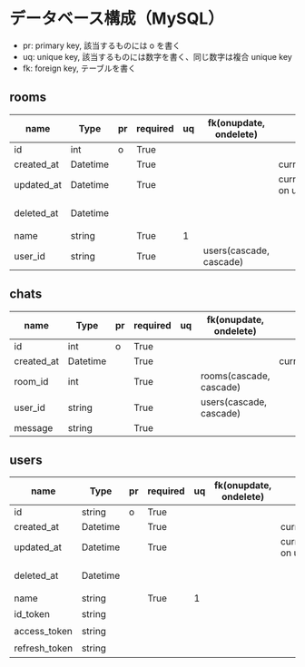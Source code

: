 # データベース構成（MySQL）

- pr: primary key, 該当するものには o を書く
- uq: unique key, 該当するものには数字を書く、同じ数字は複合 unique key
- fk: foreign key, テーブルを書く

## rooms

| name         | Type     | pr  | required | uq  | fk(onupdate, ondelete)  | default                     | description   |
| ------------ | -------- | --- | -------- | --- | ----------------------- | --------------------------- | ------------- |
| id           | int      | o   | True     |     |                         |                             | autoincrement |
| created_at   | Datetime |     | True     |     |                         | current_timestamp           |
| updated_at   | Datetime |     | True     |     |                         | current_timestamp on update |
| deleted_at   | Datetime |     |          |     |                         |                             | ログ保管のため  |
| name         | string   |     | True     | 1   |
| user_id      | string   |     | True     |     | users(cascade, cascade) |


## chats

| name       | Type     | pr  | required | uq  | fk(onupdate, ondelete)  | default                     | description   |
| ---------- | -------- | --- | -------- | --- | ----------------------- | --------------------------- | ------------- |
| id         | int      | o   | True     |     |                         |                             | autoincrement |
| created_at | Datetime |     | True     |     |                         | current_timestamp           |
| room_id    | int      |     | True     |     | rooms(cascade, cascade) |
| user_id    | string   |     | True     |     | users(cascade, cascade) |
| message    | string   |     | True     |


## users

| name                | Type     | pr  | required | uq  | fk(onupdate, ondelete)  | default                     | description   |
| ------------------- | -------- | --- | -------- | --- | ----------------------- | --------------------------- | ------------- |
| id                  | string   | o   | True     |     |                         |                             | autoincrement |
| created_at          | Datetime |     | True     |     |                         | current_timestamp           |
| updated_at          | Datetime |     | True     |     |                         | current_timestamp on update |
| deleted_at          | Datetime |     |          |     |                         |                             | ログ保管のため  |
| name                | string   |     | True     | 1   |
| id_token            | string   |     |          |     |                         |                             | 1000文字以上   |
| access_token        | string   |     |          |     |                         |                             | 1000文字以上   |
| refresh_token       | string   |     |          |     |                         |                             | 1000文字以上   |